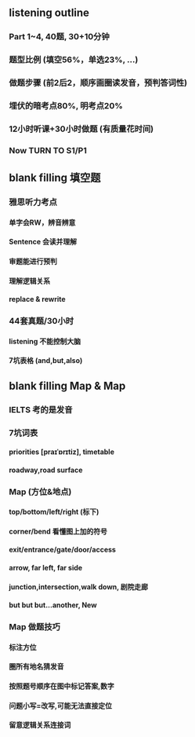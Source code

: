 ## listening outline

### Part 1~4, 40题, 30+10分钟

### 题型比例 (填空56%，单选23%, ...)

### 做题步骤 (前2后2，顺序画圈读发音，预判答词性)

### 埋伏的暗考点80%, 明考点20%

### 12小时听课+30小时做题 (有质量花时间)

### Now TURN TO S1/P1

## blank filling 填空题

### 雅思听力考点

#### 单字会RW，辨音辨意

#### Sentence 会读并理解

#### 审题能进行预判

#### 理解逻辑关系

#### replace & rewrite

### 44套真题/30小时

#### listening 不能控制大脑

#### 7坑表格 (and,but,also)

## blank filling Map & Map

### IELTS 考的是发音

### 7坑词表

#### priorities [praɪˈɒrɪtiz], timetable

#### roadway,road surface

### Map (方位&地点)

#### top/bottom/left/right (标下)

#### corner/bend 看懂图上加的符号

#### exit/entrance/gate/door/access

#### arrow, far left, far side

#### junction,intersection,walk down, 剧院走廊

#### but but but...another, New

### Map 做题技巧

#### 标注方位

#### 圈所有地名猜发音

#### 按照题号顺序在图中标记答案,数字

#### 问题小写=改写,可能无法直接定位

#### 留意逻辑关系连接词
